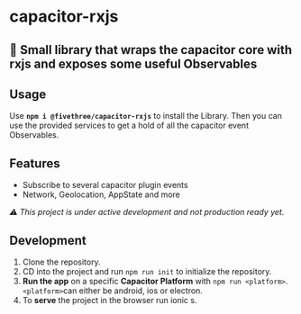 # capacitor-rxjs
🤩 Small library that wraps the capacitor core with rxjs and exposes some useful Observables
---
## Usage

Use **`npm i @fivethree/capacitor-rxjs`** to install the Library.
Then you can use the provided services to get a hold of all the capacitor event Observables.

## Features

* Subscribe to several capacitor plugin events
* Network, Geolocation, AppState and more



*⚠ This project is under active development and not production ready yet.*

## Development

1. Clone the repository.
2. CD into the project and run `npm run init` to initialize the repository.
3. **Run the app** on a specific **Capacitor Platform** with `npm run <platform>`. `<platform>`can either be android, ios or electron.
4. To **serve** the project in the browser run ionic s.

